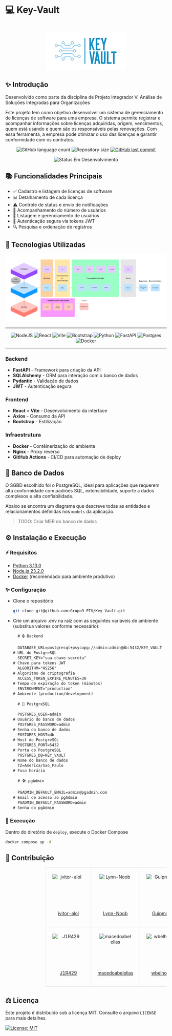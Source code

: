 # 💻 Key-Vault

<div align="center" style="padding-top: 20px;">
  <img src="./docs/images/logo.png" alt="Key-Vault Logo">
</div>

## ✨ Introdução

Desenvolvido como parte da disciplina de Projeto Integrador V: Análise de Soluções Integradas para Organizações

Este projeto tem como objetivo desenvolver um sistema de gerenciamento de licenças de software para uma empresa. O sistema permite registrar e acompanhar informações sobre licenças adquiridas, origem, vencimentos, quem está usando e quem são os responsáveis pelas renovações. Com essa ferramenta, a empresa pode otimizar o uso das licenças e garantir conformidade com os contratos.

<div align="center">
<p>
    <img alt="GitHub language count" src="https://img.shields.io/github/languages/count/Grupo9-PIV/Key-Vault?color=%2304D361">
    <img alt="Repository size" src="https://img.shields.io/github/repo-size/Grupo9-PIV/Key-Vault"> 
    <a href="https://github.com/Grupo9-PIV/Key-Vault/commits/main/">
    <img alt="GitHub last commit" src="https://img.shields.io/github/last-commit/Grupo9-PIV/Key-Vault">
    </a>
</p>
<p>
    <img alt="Status Em Desenvolvimento" src="https://img.shields.io/badge/STATUS-EM%20DESENVOLVIMENTO-orange">
</p>
</div>

## 📚 Funcionalidades Principais

- ✅ Cadastro e listagem de licenças de software
- 📊 Detalhamento de cada licença
- ⚠️ Controle de status e envio de notificações
- 👥 Acompanhamento do número de usuários
- 👤 Listagem e gerenciamento de usuários
- 🔐 Autenticação segura via tokens JWT
- 🔍 Pesquisa e ordenação de registros

## 💪 Tecnologias Utilizadas

<div id="tech-stack" align="center">

![Diagrama Tech Stack](./docs/images/tech-stack.png)

<hr>

![NodeJS](https://img.shields.io/badge/Node.js-6DA55F?logo=node.js&logoColor=white)
![React](https://img.shields.io/badge/React-%2320232a.svg?logo=react&logoColor=%2361DAFB)
![Vite](https://img.shields.io/badge/Vite-646CFF?logo=vite&logoColor=fff)
![Bootstrap](https://img.shields.io/badge/Bootstrap-7952B3?logo=bootstrap&logoColor=fff)
![Python](https://img.shields.io/badge/Python-3776AB?logo=python&logoColor=fff)
![FastAPI](https://img.shields.io/badge/FastAPI-009485.svg?logo=fastapi&logoColor=white)
![Postgres](https://img.shields.io/badge/Postgres-%23316192.svg?logo=postgresql&logoColor=white)
![Docker](https://img.shields.io/badge/Docker-2496ED?logo=docker&logoColor=fff)

<hr>

</div>

### Backend

- **FastAPI** - Framework para criação da API
- **SQLAlchemy** - ORM para interação com o banco de dados
- **Pydantic** - Validação de dados
- **JWT** - Autenticação segura

### Frontend

- **React + Vite** - Desenvolvimento da interface
- **Axios** - Consumo da API
- **Bootstrap** - Estilização

### Infraestrutura

- **Docker** - Contêinerização do ambiente
- **Nginx** - Proxy reverso
- **GitHub Actions** - CI/CD para automação de deploy

## 🎲 Banco de Dados

O SGBD escolhido foi o PostgreSQL, ideal para aplicações que requerem alta conformidade com padrões SQL, extensibilidade, suporte a dados complexos e alta confiabilidade.

Abaixo se encontra um diagrama que descreve todas as entidades e relacionamentos definidas nos `models` da aplicação.

> TODO: Criar MER do banco de dados

## ⚙️ Instalação e Execução

### ⚡ Requisitos

- [Python 3.13.0](https://www.python.org)
- [Node.js 23.2.0](https://nodejs.org/pt)
- [Docker](https://www.docker.com/) (recomendado para ambiente produtivo)

### ✨ Configuração

- Clone o repositório

  ```bash
  git clone git@github.com:Grupo9-PIV/Key-Vault.git
  ```

- Crie um arquivo .env na raíz com as seguintes variáveis de ambiente (substitua valores conforme necessário):

  ```env
    # 🔒 Backend

    DATABASE_URL=postgresql+psycopg://admin:admin@db:5432/KEY_VAULT     # URL do PostgreSQL
    SECRET_KEY="sua-chave-secreta"                                      # Chave para tokens JWT
    ALGORITHM="HS256"                                                   # Algoritmo de criptografia
    ACCESS_TOKEN_EXPIRE_MINUTES=30                                      # Tempo de expiração do token (minutos)
    ENVIRONMENT="production"                                            # Ambiente (production/development)

    # 🐘 PostgreSQL

    POSTGRES_USER=admin                                                 # Usuário do banco de dados
    POSTGRES_PASSWORD=admin                                             # Senha do banco de dados
    POSTGRES_HOST=db                                                    # Host do PostgreSQL
    POSTGRES_PORT=5432                                                  # Porta do PostgreSQL
    POSTGRES_DB=KEY_VAULT                                               # Nome do banco de dados
    TZ=America/Sao_Paulo                                                # Fuso horário

    # 🛠️ pgAdmin

    PGADMIN_DEFAULT_EMAIL=admin@pgadmin.com                             # Email de acesso ao pgAdmin
    PGADMIN_DEFAULT_PASSWORD=admin                                      # Senha do pgAdmin
  ```

### 🚀 Execução

Dentro do diretório de `deploy`, execute o Docker Compose

```bash
docker compose up -d
```

## 👥 Contribuição

<div align="center" style="padding-left: 25%;">
    <table style="width: 100%; border-collapse: collapse; text-align: center;">
    <tr>
        <td style="padding: 20px; border: 1px solid #ddd; vertical-align: middle;">
            <img src="https://avatars.githubusercontent.com/u/74667067?v=4" alt="jvitor-alol" style="display: block; margin: 0 auto; width: 100px; height: 100px;">
            <a href="https://github.com/jvitor-alol" target="_blank"><p>jvitor-alol</p></a>
        </td>
        <td style="padding: 20px; border: 1px solid #ddd; vertical-align: middle;">
            <img src="https://avatars.githubusercontent.com/u/85653011?v=4" alt="Lynn-Noob" style="display: block; margin: 0 auto; width: 100px; height: 100px;">
            <a href="https://github.com/Lynn-Noob" target="_blank"><p>Lynn-Noob</p></a>
        </td>
        <td style="padding: 20px; border: 1px solid #ddd; vertical-align: middle;">
            <img src="https://avatars.githubusercontent.com/u/86485681?v=4" alt="Guipmaru" style="display: block; margin: 0 auto; width: 100px; height: 100px;">
            <a href="https://github.com/Guipmaru" target="_blank"><p>Guipmaru</p></a>
        </td>
    </tr>
    <tr>
         <td style="padding: 20px; border: 1px solid #ddd; vertical-align: middle;">
            <img src="https://avatars.githubusercontent.com/u/123896356?v=4" alt="J1R429" style="display: block; margin: 0 auto; width: 100px; height: 100px;">
            <a href="https://github.com/J1R429" target="_blank"><p>J1R429</p></a>
        </td>
        <td style="padding: 20px; border: 1px solid #ddd; vertical-align: middle;">
            <img src="https://avatars.githubusercontent.com/u/160792727?v=4" alt="macedoabelelias" style="display: block; margin: 0 auto; width: 100px; height: 100px;">
            <a href="https://github.com/macedoabelelias" target="_blank"><p>macedoabelelias</p></a>
        </td>
        <td style="padding: 20px; border: 1px solid #ddd; vertical-align: middle;">
            <img src="https://avatars.githubusercontent.com/u/145597088?v=4" alt="wbelhome" style="display: block; margin: 0 auto; width: 100px; height: 100px;">
            <a href="https://github.com/wbelhome" target="_blank"><p>wbelhome</p></a>
        </td>
  </table>
</div>

## ⚖️ Licença

Este projeto é distribuído sob a licença MIT. Consulte o arquivo `LICENSE` para mais detalhes.

[![License: MIT](https://img.shields.io/badge/License-MIT-yellow.svg)](https://opensource.org/licenses/MIT)
